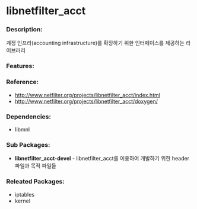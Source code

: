 # libnetfilter_acct

### Description:
계정 인프라(accounting infrastructure)를 확장하기 위한 인터페이스를 제공하는 라이브러리

### Features:


### Reference:
* http://www.netfilter.org/projects/libnetfilter_acct/index.html
* http://www.netfilter.org/projects/libnetfilter_acct/doxygen/

### Dependencies:
* libmnl

### Sub Packages:
* **libnetfilter_acct-devel** - libnetfilter_acct를 이용하여 개발하기 위한 header 파일과 목적 파일들

### Releated Packages:
* iptables
* kernel


